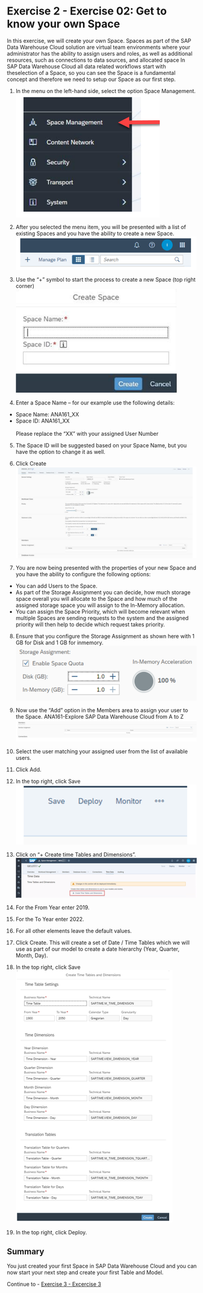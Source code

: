 # Exercise 2 - Exercise 02: Get to know your own Space
In this exercise, we will create your own Space. Spaces as part of the SAP Data Warehouse Cloud solution are virtual team environments where your
administrator has the ability to assign users and roles, as well as additional resources, such as connections to data sources, and allocated space In SAP Data 
Warehouse Cloud all data related workflows start with theselection of a Space, so you can see the Space is a fundamental concept and therefore we need to setup our
Space as our first step.

1. In the menu on the left-hand side, select the option Space Management.
<br>![](images/00_00_0021.png)

2. After you selected the menu item, you will be presented with a list of existing Spaces and you have the
ability to create a new Space.
<br>![](images/00_00_0022.png)

3. Use the “+” symbol to start the process to create a new Space (top right corner)
<br>![](images/00_00_0023.png)

4. Enter a Space Name – for our example use the following details:
- Space Name: ANA161_XX</li>
- Space ID: ANA161_XX</li>
<br>Please replace the “XX” with your assigned User Number<p>

5.  The Space ID will be suggested based on your Space Name, but you have the option to change it as well.
6. Click Create
<br>![](images/00_00_0024.png)

7. You are now being presented with the properties of your new Space and you have the ability to configure the
following options:
- You can add Users to the Space.
- As part of the Storage Assignment you can decide, how much storage space overall you will allocate to
the Space and how much of the assigned storage space you will assign to the In-Memory allocation.
- You can assign the Space Priority, which will become relevant when multiple Spaces are sending
requests to the system and the assigned priority will then help to decide which request takes priority.

8. Ensure that you configure the Storage Assignment as shown here with 1 GB for Disk and 1 GB for inmemory.
<br>![](images/00_00_0025.png)

9. Now use the “Add” option in the Members area to assign your user to the Space.
ANA161-Explore SAP Data Warehouse Cloud from A to Z
<br>![](images/00_00_0026.png)

10. Select the user matching your assigned user from the list of available users.
11. Click Add.
12. In the top right, click Save
<br>![](images/00_00_0027.png)

13. Click on “+ Create time Tables and Dimensions”.
<br>![](images/00_00_0028.png)

14. For the From Year enter 2019.
15. For the To Year enter 2022.
16. For all other elements leave the default values.
17. Click Create.
This will create a set of Date / Time Tables which we will use as part of our model to create a date hierarchy
(Year, Quarter, Month, Day).
18. In the top right, click Save
<br>![](images/00_00_0029.png)

19. In the top right, click Deploy.


## Summary

You just created your first Space in SAP Data Warehouse Cloud and you can now start your next step and
create your first Table and Model.

Continue to - [Exercise 3 - Excercise 3 ](../ex3/README.md)
